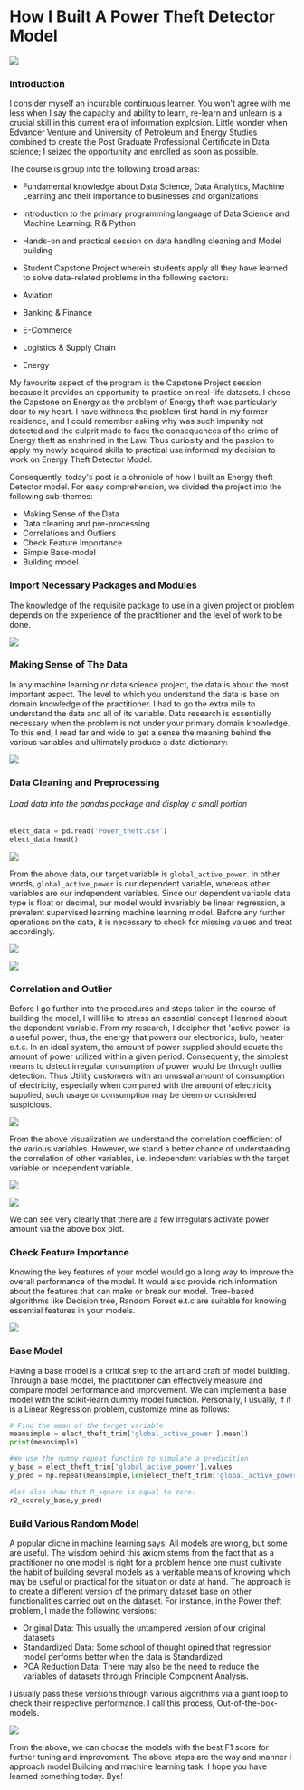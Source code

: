 # How  I Built A Power Theft Detector Model
![](/images/theft.png)

### Introduction
I consider myself an incurable continuous learner. You won't agree with me less when I say the capacity and ability to learn, re-learn and unlearn is a crucial skill in this current era of information explosion.
Little wonder when Edvancer Venture and University of Petroleum and Energy Studies combined to create the Post Graduate Professional Certificate in Data science; I seized the opportunity and enrolled as soon as possible.

The course is group into the following broad areas:

- Fundamental knowledge about Data Science, Data Analytics, Machine Learning and their importance to businesses and organizations

- Introduction to the primary programming language of Data Science and Machine Learning: R & Python

-  Hands-on and practical session on data handling cleaning and Model building

-  Student Capstone Project wherein students apply all they have learned to solve data-related problems in the following sectors:

  - Aviation
  - Banking & Finance
  - E-Commerce
  - Logistics & Supply Chain
  - Energy

My favourite aspect of the program is the Capstone Project session because it provides an opportunity to practice on real-life datasets. I chose the Capstone on Energy as the problem of Energy theft was particularly dear to my heart. I have withness the problem first hand in my former residence, and I could remember asking why was such impunity not detected and the culprit made to face the consequences of the crime of Energy theft as enshrined in the Law.
Thus curiosity and the passion to apply my newly acquired skills to practical use informed my decision to work on Energy Theft Detector Model.

Consequently, today's post is a chronicle of how I built an Energy theft Detector model.
For easy comprehension, we divided the project into the following sub-themes:

-  Making Sense of the Data
-  Data cleaning and pre-processing
-  Correlations and Outliers
- Check Feature Importance
- Simple Base-model
- Building model

### Import Necessary Packages and Modules
The knowledge of the requisite package to use in a given project or problem depends on the experience of the practitioner and the level of work to be done.

![](/images/package.png)

### Making Sense of The Data
In any machine learning or data science project, the data is about the most important aspect. The level to which you understand the data is base on domain knowledge of the practitioner. I had to go the extra mile to understand the data and all of its variable. Data research is essentially necessary when the problem is not under your primary domain knowledge. To this end, I read far and wide to get a sense the meaning behind the various variables and ultimately produce a data dictionary:

![](/images/data_dict.png)

### Data Cleaning and Preprocessing

###### Load data into the pandas package and display a small portion

```Python
elect_data = pd.read('Power_theft.csv')
elect_data.head()
```
![](/images/data_head.png)

From the above data, our target variable is `global_active_power`. In other words, `global_active_power` is our dependent variable, whereas other variables are our independent variables.
Since our dependent variable data type is float or decimal, our model would invariably be linear regression, a prevalent supervised learning machine learning model. Before any further operations on the data, it is necessary to check for missing values and treat accordingly.

![](/images/pct_missing.png)

![](/images/missing_viz.png)

### Correlation and Outlier

Before I go further into the procedures and steps taken in the course of building the model, I will like to stress an essential concept I learned about the dependent variable. From my research, I decipher that 'active power' is a useful power; thus, the energy that powers our electronics, bulb, heater e.t.c. In an ideal system, the amount of power supplied should equate the amount of power utilized within a given period. Consequently, the simplest means to detect irregular consumption of power would be through outlier detection. Thus Utility customers with an unusual amount of consumption of electricity, especially when compared with the amount of electricity supplied, such usage or consumption may be deem or considered suspicious.

![](/images/heat_map.png)

From the above visualization we understand the correlation coefficient of the various variables. However, we stand a better chance of understanding the correlation of other variables, i.e. independent variables with the target variable or independent variable.

![](/images/feature_corr.png)

![](/images/box_plot.png)

We can see very clearly that there are a few irregulars activate power amount via the above box plot.

### Check Feature Importance
Knowing the key features of your model would go a long way to improve the overall performance of the model. It would also provide rich information about the features that can make or break our model.
Tree-based algorithms like Decision tree, Random Forest e.t.c are suitable for knowing essential features in your models.

![](/images/features.png)


### Base Model
Having a base model is a critical step to the art and craft of model building. Through a base model, the practitioner can effectively measure and compare model performance and improvement. We can implement a base model with the scikit-learn dummy model function. Personally, I usually, if it is a Linear Regression problem, customize mine as follows:

```Python
# Find the mean of the target variable
meansimple = elect_theft_trim['global_active_power'].mean()
print(meansimple)

#We use the numpy repeat function to simulate a predicition
y_base = elect_theft_trim['global_active_power'].values
y_pred = np.repeat(meansimple,len(elect_theft_trim['global_active_power']))

#let also show that R_square is equal to zero.
r2_score(y_base,y_pred)
```


### Build Various Random Model
A popular cliche in machine learning says: All models are wrong, but some are useful. The wisdom behind this axiom stems from the fact that as a practitioner no one model is right for a problem hence one must cultivate the habit of building several models as a veritable means of knowing which may be useful or practical for the situation or data at hand.
The approach is to create a different version of the primary dataset base on other functionalities carried out on the dataset. For instance, in the Power theft problem, I made the following versions:

- Original Data: This usually the untampered version of our original datasets
- Standardized Data: Some school of thought opined that regression model performs better when the data is Standardized
- PCA Reduction Data: There may also be the need to reduce the variables of datasets through Principle Component Analysis.

I usually pass these versions through various algorithms via a giant loop to check their respective performance. I call this process, Out-of-the-box-models.

![](/images/perform.png)

From the above, we can choose the models with the best F1 score for further tuning and improvement.
The above steps are the way and manner I approach model Building and machine learning task. I hope you have learned something today.
Bye!
